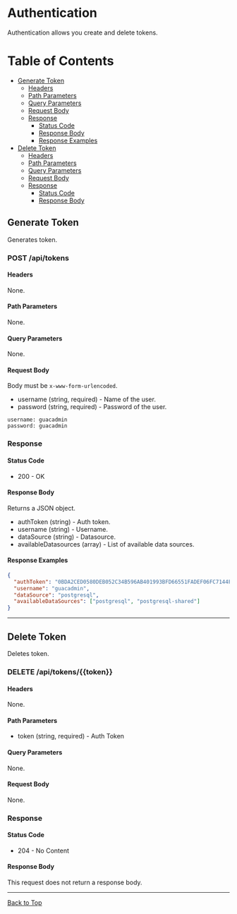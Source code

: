<!-- omit in toc -->
# Authentication

Authentication allows you create and delete tokens.

<!-- omit in toc -->
# Table of Contents

- [Generate Token](#generate-token)
    - [Headers](#headers)
    - [Path Parameters](#path-parameters)
    - [Query Parameters](#query-parameters)
    - [Request Body](#request-body)
  - [Response](#response)
    - [Status Code](#status-code)
    - [Response Body](#response-body)
    - [Response Examples](#response-examples)
- [Delete Token](#delete-token)
    - [Headers](#headers-1)
    - [Path Parameters](#path-parameters-1)
    - [Query Parameters](#query-parameters-1)
    - [Request Body](#request-body-1)
  - [Response](#response-1)
    - [Status Code](#status-code-1)
    - [Response Body](#response-body-1)

## Generate Token

Generates token.

<!-- omit in toc -->
### POST /api/tokens

#### Headers

None.

#### Path Parameters

None.

#### Query Parameters

None.

#### Request Body

Body must be `x-www-form-urlencoded`.

- username (string, required) - Name of the user.
- password (string, required) - Password of the user.

```
username: guacadmin
password: guacadmin
```

### Response

#### Status Code

- 200 - OK

#### Response Body

Returns a JSON object.

- authToken (string) - Auth token.
- username (string) - Username.
- dataSource (string) - Datasource.
- availableDatasources (array) - List of available data sources.

#### Response Examples

```json
{
  "authToken": "0BDA2CED0580DEB052C34B596AB401993BFD66551FADEF06FC7144F1D6318EE8",
  "username": "guacadmin",
  "dataSource": "postgresql",
  "availableDataSources": ["postgresql", "postgresql-shared"]
}
```

---

## Delete Token

Deletes token.

<!-- omit in toc -->
### DELETE /api/tokens/{{token}}

#### Headers

None.

#### Path Parameters

- token (string, required) - Auth Token

#### Query Parameters

None.

#### Request Body

None.

### Response

#### Status Code

- 204 - No Content

#### Response Body

This request does not return a response body.

---

[Back to Top](#authentication)
